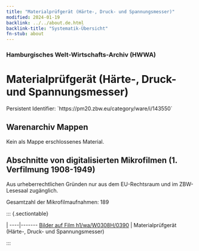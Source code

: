 ```yaml
---
title: "Materialprüfgerät (Härte-, Druck- und Spannungsmesser)"
modified: 2024-01-19
backlink: ../../about.de.html
backlink-title: "Systematik-Übersicht"
fn-stub: about
---
```


### Hamburgisches Welt-Wirtschafts-Archiv (HWWA)

# Materialprüfgerät (Härte-, Druck- und Spannungsmesser)

<div class="hint">Persistent Identifier: `https://pm20.zbw.eu/category/ware/i/143550`</div>







## Warenarchiv Mappen





Kein als Mappe erschlossenes Material.



<a id="filmsections" />

## Abschnitte von digitalisierten Mikrofilmen (1. Verfilmung 1908-1949)

<p>Aus urheberrechtlichen Gründen nur aus dem EU-Rechtsraum und im ZBW-Lesesaal zugänglich.</p>


<p>Gesamtzahl der Mikrofilmaufnahmen: 189</p>





::: {.sectiontable}

 | 
----|-------
<a class="btn" href="https://pm20.zbw.eu/film/h1/wa/W0308H/0390" rel="nofollow">Bilder auf Film h1/wa/W0308H/0390</a> | Materialprüfgerät (Härte-, Druck- und Spannungsmesser)


:::

















